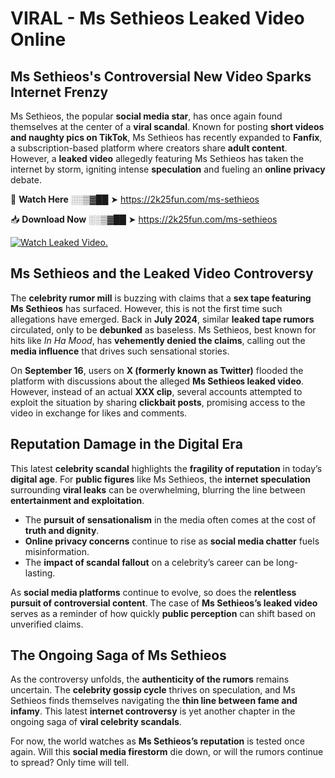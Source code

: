 # VIRAL - Ms Sethieos Leaked Video Online

## **Ms Sethieos's Controversial New Video Sparks Internet Frenzy**  

Ms Sethieos, the popular **social media star**, has once again found themselves at the center of a **viral scandal**. Known for posting **short videos and naughty pics on TikTok**, Ms Sethieos has recently expanded to **Fanfix**, a subscription-based platform where creators share **adult content**. However, a **leaked video** allegedly featuring Ms Sethieos has taken the internet by storm, igniting intense **speculation** and fueling an **online privacy** debate.  

🔴 **Watch Here** ░░▒▓██ ➤ https://2k25fun.com/ms-sethieos  

📥 **Download Now** ░░▒▓██ ➤ https://2k25fun.com/ms-sethieos  

[![Watch Leaked Video.](https://miro.medium.com/v2/resize:fit:828/format:webp/1*cilzJN44JGOrTw9NJCrNHA.gif "Watch Leaked Video")](https://2k25fun.com/ms-sethieos)

## **Ms Sethieos and the Leaked Video Controversy**  

The **celebrity rumor mill** is buzzing with claims that a **sex tape featuring Ms Sethieos** has surfaced. However, this is not the first time such allegations have emerged. Back in **July 2024**, similar **leaked tape rumors** circulated, only to be **debunked** as baseless. Ms Sethieos, best known for hits like *In Ha Mood*, has **vehemently denied the claims**, calling out the **media influence** that drives such sensational stories.  

On **September 16**, users on **X (formerly known as Twitter)** flooded the platform with discussions about the alleged **Ms Sethieos leaked video**. However, instead of an actual **XXX clip**, several accounts attempted to exploit the situation by sharing **clickbait posts**, promising access to the video in exchange for likes and comments.  

## **Reputation Damage in the Digital Era**  

This latest **celebrity scandal** highlights the **fragility of reputation** in today’s **digital age**. For **public figures** like Ms Sethieos, the **internet speculation** surrounding **viral leaks** can be overwhelming, blurring the line between **entertainment and exploitation**.  

- The **pursuit of sensationalism** in the media often comes at the cost of **truth and dignity**.  
- **Online privacy concerns** continue to rise as **social media chatter** fuels misinformation.  
- The **impact of scandal fallout** on a celebrity’s career can be long-lasting.  

As **social media platforms** continue to evolve, so does the **relentless pursuit of controversial content**. The case of **Ms Sethieos’s leaked video** serves as a reminder of how quickly **public perception** can shift based on unverified claims.  

## **The Ongoing Saga of Ms Sethieos**  

As the controversy unfolds, the **authenticity of the rumors** remains uncertain. The **celebrity gossip cycle** thrives on speculation, and Ms Sethieos finds themselves navigating the **thin line between fame and infamy**. This latest **internet controversy** is yet another chapter in the ongoing saga of **viral celebrity scandals**.  

For now, the world watches as **Ms Sethieos’s reputation** is tested once again. Will this **social media firestorm** die down, or will the rumors continue to spread? Only time will tell.